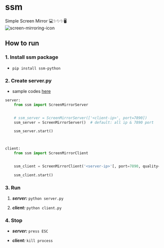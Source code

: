 # ssm
Simple Screen Mirror 💻✨✨✨🖥️  
![screen-mirroring-icon](https://user-images.githubusercontent.com/31606119/107869470-d246af00-6ed1-11eb-8f95-acf910f27dc4.png)

## How to run
### 1. Install ssm package
- ```pip install ssm-python```

### 2. Create server.py  
- sample codes [here](https://github.com/JHLeeeMe/ssm/tree/master/samples)
```python
server:
    from ssm import ScreenMirrorServer


    # ssm_server = ScreenMirrorServer(['<client-ip>', port=7890])
    ssm_server = ScreenMirrorServer()  # default: all ip & 7890 port

    ssm_server.start()



client:
    from ssm import ScreenMirrorClient


    ssm_client = ScreenMirrorClient('<server-ip>'[, port=7890, quality=90, cursor=True])

    ssm_client.start()

```

### 3. Run
1. ***server:*** ```python server.py```

2. ***client:*** ```python client.py```

### 4. Stop
- ***server:*** ```press ESC```

- ***client:*** ```kill process```
